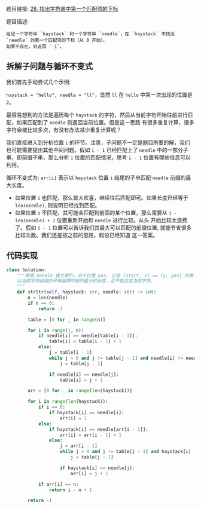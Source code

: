 题目链接: [28. 找出字符串中第一个匹配项的下标](https://leetcode.cn/problems/find-the-index-of-the-first-occurrence-in-a-string/description/)

题目描述:

```
给定一个字符串 `haystack` 和一个字符串 `needle`，在 `haystack` 中找出 `needle` 的第一个匹配项的下标（从 0 开始）。
如果不存在，则返回 `-1`。
```

## 拆解子问题与循环不变式

我们首先手动尝试几个示例:

`haystack = "hello", needle = "ll"`，显然 `ll` 在 `hello` 中第一次出现的位置是 `2`。

最容易想到的方法是遍历每个 `haystack` 的字符，然后从当前字符开始往前进行匹配，如果匹配到了 `needle` 则返回当前位置。但是这一思路
有很多重复计算，很多字符会被比较多次，有没有办法减少重复计算呢？

我们直接进入到分析位置 `i` 的环节。注意，子问题不一定是题目所要的解，我们也可能需要提出其他中间问题。假如 `i - 1` 已经匹配上了 `needle`
中的一部分子串，即前缀子串，那么分析 `i` 位置的匹配情况，思考 `i - 1` 位置有哪些信息可以利用。

循环不变式为: `arr[i]` 表示以 `haystack` 位置 `i` 结尾的子串匹配 `needle` 前缀的最大长度。
- 如果位置 `i` 也匹配，那么皆大欢喜，继续往后匹配即可。如果长度已经等于 `len(needle)`, 则说明已经找到匹配。
- 如果位置 `i` 不匹配，其可能会匹配到前面的某个位置，那么需要从 `i - len(needle) + 1` 位置重新开始和 `needle` 进行比较。从头
开始比较太浪费了。假如 `i - 1` 位置可以告诉我们其最大可以匹配的前缀位置, 就能节省很多比较次数。我们还是按之前的思路，假设已经知道
这一答案。


## 代码实现

```python
class Solution:
    """根据 needle 建立索引，对于位置 pos, 记录 [start, x] == [y, pos] 的最大长度, 即从开头的子串与
    以当前字符结尾的子串相等时候的最大的长度，且不能包含当前字符。
    """
    def strStr(self, haystack: str, needle: str) -> int:
        n = len(needle)
        if n == 0:
            return -1

        table = [0 for _ in range(n)]

        for i in range(1, n):
            if needle[i] == needle[table[i - 1]]:
                table[i] = table[i - 1] + 1
            else:
                j = table[i - 1]
                while j > 0 and j != table[j - 1] and needle[i] != needle[j]:
                    j = table[j - 1]

                if needle[i] == needle[j]:
                    table[i] = j + 1

        arr = [0 for _ in range(len(haystack))]

        for i in range(len(haystack)):
            if i == 0:
                if haystack[i] == needle[i]:
                    arr[i] = 1
            else:
                if haystack[i] == needle[arr[i - 1]]:
                    arr[i] = arr[i - 1] + 1
                else:
                    j = arr[i - 1]
                    while j > 0 and j != table[j - 1] and haystack[i] != needle[j]:
                        j = table[j - 1]

                    if haystack[i] == needle[j]:
                        arr[i] = j + 1

            if arr[i] == n:
                return i - n + 1

        return -1
```